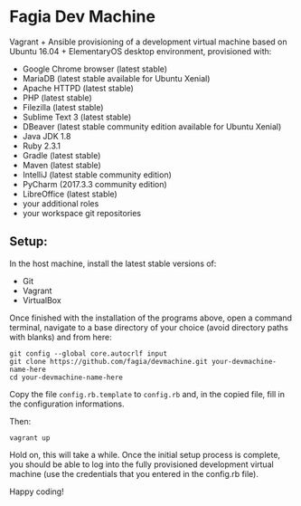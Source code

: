 # Fagia Dev Machine

Vagrant + Ansible provisioning of a development virtual machine based on Ubuntu 16.04 + ElementaryOS desktop environment, provisioned with:

* Google Chrome browser (latest stable)
* MariaDB (latest stable available for Ubuntu Xenial)
* Apache HTTPD (latest stable)
* PHP (latest stable)
* Filezilla (latest stable)
* Sublime Text 3 (latest stable)
* DBeaver (latest stable community edition available for Ubuntu Xenial)
* Java JDK 1.8
* Ruby 2.3.1
* Gradle (latest stable)
* Maven (latest stable)
* IntelliJ (latest stable community edition)
* PyCharm (2017.3.3 community edition)
* LibreOffice (latest stable)
* your additional roles
* your workspace git repositories

## Setup:

In the host machine, install the latest stable versions of:

* Git
* Vagrant
* VirtualBox

Once finished with the installation of the programs above, open a command terminal, navigate to a base directory of your choice (avoid directory paths with blanks) and from here:

	git config --global core.autocrlf input
	git clone https://github.com/fagia/devmachine.git your-devmachine-name-here
	cd your-devmachine-name-here

Copy the file <code>config.rb.template</code> to <code>config.rb</code> and, in the copied file, fill in the configuration informations.

Then:

	vagrant up

Hold on, this will take a while. Once the initial setup process is complete, you should be able to log into the fully provisioned development virtual machine (use the credentials that you entered in the config.rb file).

Happy coding!
